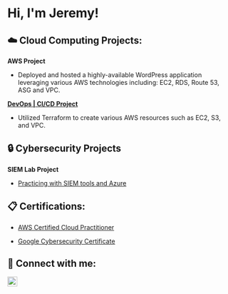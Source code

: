 <h1>Hi, I'm Jeremy! 

<h2>☁️ Cloud Computing Projects: </h2>

<b>AWS Project</b>
  
  - Deployed and hosted a highly-available WordPress application leveraging various AWS technologies including: EC2, RDS, Route 53, ASG and VPC.

  <b>[DevOps | CI/CD Project](https://github.com/jhatton1/terraform_projects)</b>

  - Utilized Terraform to create various AWS resources such as EC2, S3, and VPC.

<h2>🔒 Cybersecurity Projects</h2>
 
<b> SIEM Lab Project</b>
   
  * [Practicing with SIEM tools and Azure](https://github.com/jhatton1/SIEM-Project/blob/main/README.md)
<h2>📋 Certifications:</h2>
  
 - [AWS Certified Cloud Practitioner](https://www.credly.com/badges/1763751f-9b01-4861-bdb5-05c92dd1dc66/public_url)
  
 - [Google Cybersecurity Certificate](https://www.credly.com/badges/5de4f169-7047-463e-86dc-a90052041bf1/public_url)

<h2> 🤳 Connect with me:</h2>


[<img align="left" alt="JoshMadakor | LinkedIn" width="22px" src="https://cdn.jsdelivr.net/npm/simple-icons@v3/icons/linkedin.svg" />][linkedin]


[linkedin]: https://linkedin.com/in/jh1066

<!--
**joshmadakor1/joshmadakor1** is a ✨ _special_ ✨ repository because its `README.md` (this file) appears on your GitHub profile.

Here are some ideas to get you started:

- 🔭 I’m currently working on ...
- 🌱 I’m currently learning ...
- 👯 I’m looking to collaborate on ...
- 🤔 I’m looking for help with ...
- 💬 Ask me about ...
- 📫 How to reach me: ...
- 😄 Pronouns: ...
- ⚡ Fun fact: ...
-->
